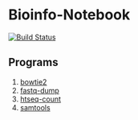 # Bioinfo-Notebook

[![Build Status](https://travis-ci.com/rnnh/bioinfo-notebook.svg?branch=master)](https://travis-ci.com/rnnh/bioinfo-notebook)

## Programs

1. [bowtie2](docs/bowtie2.md)
2. [fastq-dump](docs/fastq-dump.md)
3. [htseq-count](docs/htseq-count.md)
4. [samtools](docs/samtools.md)
